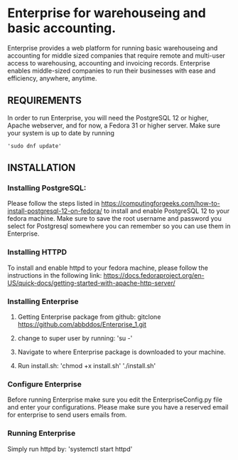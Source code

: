 # Enterprise for warehouseing and basic accounting.
Enterprise provides a web platform for running basic warehouseing and accounting for middle sized companies that require remote and multi-user access to warehousing, accounting and invoicing records. Enterprise enables middle-sized companies to run their businesses with ease and efficiency, anywhere, anytime. 

## REQUIREMENTS
In order to run Enterprise, you will need the PostgreSQL 12 or higher, Apache webserver, and for now, a Fedora 31 or higher server. Make sure your system is up to date by running

    'sudo dnf update'

## INSTALLATION

### Installing PostgreSQL:
Please follow the steps listed in https://computingforgeeks.com/how-to-install-postgresql-12-on-fedora/ to install  and enable PostgreSQL 12 to your fedora machine. Make sure to save the root username and password you select for Postgresql somewhere you can remember so you can use them in Enterprise.

### Installing HTTPD
To install and enable httpd to your fedora machine, please follow the instructions in the following link:
https://docs.fedoraproject.org/en-US/quick-docs/getting-started-with-apache-http-server/

### Installing Enterprise
1. Getting Enterprise package from github:
gitclone https://github.com/abbddos/Enterprise_1.git

2. change to super user by running:
 'su -'
3. Navigate to where Enterprise package is downloaded to your machine.
4. Run install.sh:
 'chmod +x install.sh'
 './install.sh'

### Configure Enterprise
Before running Enterprise make sure you edit the EnterpriseConfig.py file and enter your configurations. Please make sure you have a reserved email for enterprise to send users emails from.


### Running Enterprise
Simply run httpd by:
 'systemctl start httpd'




